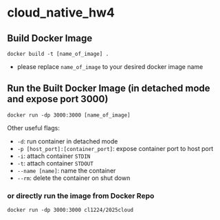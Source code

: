 # cloud_native_hw4

## Build Docker Image

```shell
docker build -t [name_of_image] .
```

-   please replace `name_of_image` to your desired docker image name

## Run the Built Docker Image (in detached mode and expose port 3000)

```shell
docker run -dp 3000:3000 [name_of_image]
```

Other useful flags:

-   `-d`: run container in detached mode
-   `-p [host_port]:[container_port]`: expose container port to host port
-   `-i`: attach container `STDIN`
-   `-t`: attach container `STDOUT`
-   `--name [name]`: name the container
-   `--rm`: delete the container on shut down

### or directly run the image from Docker Repo

```shell
docker run -dp 3000:3000 cl1224/2025cloud
```
